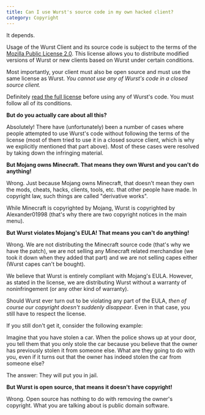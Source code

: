 ```yaml
---
title: Can I use Wurst's source code in my own hacked client?
category: Copyright
---
```

It depends.

Usage of the Wurst Client and its source code is subject to the terms of the [Mozilla Public License 2.0](https://mozilla.org/MPL/2.0/). This license allows you to distribute modified versions of Wurst or new clients based on Wurst under certain conditions.

Most importantly, your client must also be open source and must use the same license as Wurst. *You cannot use any of Wurst's code in a closed source client.*

Definitely [read the full license](https://mozilla.org/MPL/2.0/) before using any of Wurst's code. You must follow all of its conditions.

**But do you actually care about all this?**

Absolutely! There have (unfortunately) been a number of cases where people attempted to use Wurst's code without following the terms of the license (most of them tried to use it in a closed source client, which is why we explicitly mentioned that part above). Most of these cases were resolved by taking down the infringing material.

**But Mojang owns Minecraft. That means they own Wurst and you can't do anything!**

Wrong. Just because Mojang owns Minecraft, that doesn't mean they own the mods, cheats, hacks, clients, tools, etc. that other people have made. In copyright law, such things are called "derivative works".

While Minecraft is copyrighted by Mojang, Wurst is copyrighted by Alexander01998 (that's why there are two copyright notices in the main menu).

**But Wurst violates Mojang's EULA! That means you can't do anything!**

Wrong. We are not distributing the Minecraft source code (that's why we have the patch), we are not selling any Minecraft related merchandise (we took it down when they added that part) and we are not selling capes either (Wurst capes can't be bought).

We believe that Wurst is entirely compliant with Mojang's EULA. However, as stated in the license, we are distributing Wurst without a warranty of noninfringement (or any other kind of warranty).

Should Wurst ever turn out to be violating any part of the EULA, *then of course our copyright doesn't suddenly disappear*. Even in that case, you still have to respect the license.

If you still don't get it, consider the following example:

Imagine that you have stolen a car. When the police shows up at your door, you tell them that you only stole the car because you believe that the owner has previously stolen it from someone else. What are they going to do with you, even if it turns out that the owner has indeed stolen the car from someone else?

The answer: They will put you in jail.

**But Wurst is open source, that means it doesn't have copyright!**

Wrong. Open source has nothing to do with removing the owner's copyright. What you are talking about is public domain software.
